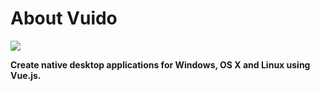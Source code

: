 # About Vuido

![](.gitbook/assets/vuido-logo-200.png)

**Create native desktop applications for Windows, OS X and Linux using Vue.js.**

